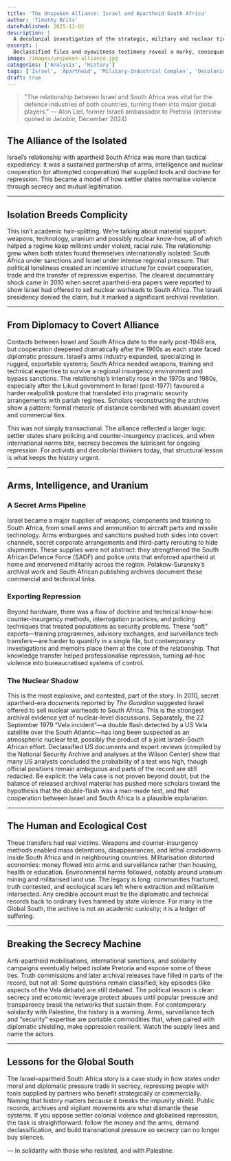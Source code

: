 ```yaml
---
title: 'The Unspoken Alliance: Israel and Apartheid South Africa'
author: 'Timothy Brits'
datePublished: 2025-11-02
description: |
  A decolonial investigation of the strategic, military and nuclear ties between Israel and apartheid South Africa — and what that history teaches the Global South about empire and impunity.
excerpt: |
  Declassified files and eyewitness testimony reveal a murky, consequential partnership: arms, intelligence and uranium flows that helped entrench apartheid and reshaped regional power.
image: /images/unspoken-alliance.jpg
categories: ['Analysis', 'History']
tags: ['Israel', 'Apartheid', 'Military-Industrial Complex', 'Decolonisation']
draft: true
---
```


> "The relationship between Israel and South Africa was vital for the defence industries of both countries, turning them into major global players."
> — Alon Liel, former Israeli ambassador to Pretoria (interview quoted in Jacobin, December 2024)

## The Alliance of the Isolated

Israel’s relationship with apartheid South Africa was more than tactical expediency: it was a sustained partnership of arms, intelligence and nuclear cooperation (or attempted cooperation) that supplied tools and doctrine for repression. This became a model of how settler states normalise violence through secrecy and mutual legitimation.

---

## Isolation Breeds Complicity

This isn’t academic hair-splitting. We’re talking about material support: weapons, technology, uranium and possibly nuclear know-how, all of which helped a regime keep millions under violent, racial rule. The relationship grew when both states found themselves internationally isolated: South Africa under sanctions and Israel under intense regional pressure. That political loneliness created an incentive structure for covert cooperation, trade and the transfer of repressive expertise. The clearest documentary shock came in 2010 when secret apartheid-era papers were reported to show Israel had offered to sell nuclear warheads to South Africa. The Israeli presidency denied the claim, but it marked a significant archival revelation.

---

## From Diplomacy to Covert Alliance

Contacts between Israel and South Africa date to the early post-1948 era, but cooperation deepened dramatically after the 1960s as each state faced diplomatic pressure. Israel’s arms industry expanded, specializing in rugged, exportable systems; South Africa needed weapons, training and technical expertise to survive a regional insurgency environment and bypass sanctions. The relationship’s intensity rose in the 1970s and 1980s, especially after the Likud government in Israel (post-1977) favoured a harder realpolitik posture that translated into pragmatic security arrangements with pariah regimes. Scholars reconstructing the archive show a pattern: formal rhetoric of distance combined with abundant covert and commercial ties.

This was not simply transactional. The alliance reflected a larger logic: settler states share policing and counter-insurgency practices, and when international norms bite, secrecy becomes the lubricant for ongoing repression. For activists and decolonial thinkers today, that structural lesson is what keeps the history urgent.

---

## Arms, Intelligence, and Uranium

### A Secret Arms Pipeline

Israel became a major supplier of weapons, components and training to South Africa, from small arms and ammunition to aircraft parts and missile technology. Arms embargoes and sanctions pushed both sides into covert channels, secret corporate arrangements and third-party rerouting to hide shipments. These supplies were not abstract: they strengthened the South African Defence Force (SADF) and police units that enforced apartheid at home and intervened militarily across the region. Polakow-Suransky’s archival work and South African publishing archives document these commercial and technical links.

### Exporting Repression

Beyond hardware, there was a flow of doctrine and technical know-how: counter-insurgency methods, interrogation practices, and policing techniques that treated populations as security problems. These “soft” exports—training programmes, advisory exchanges, and surveillance tech transfers—are harder to quantify in a single file, but contemporary investigations and memoirs place them at the core of the relationship. That knowledge transfer helped professionalise repression, turning ad-hoc violence into bureaucratised systems of control.

### The Nuclear Shadow

This is the most explosive, and contested, part of the story. In 2010, secret apartheid-era documents reported by _The Guardian_ suggested Israel offered to sell nuclear warheads to South Africa. This is the strongest archival evidence yet of nuclear-level discussions. Separately, the 22 September 1979 “Vela incident”—a double flash detected by a US Vela satellite over the South Atlantic—has long been suspected as an atmospheric nuclear test, possibly the product of a joint Israeli–South African effort. Declassified US documents and expert reviews (compiled by the National Security Archive and analyses at the Wilson Center) show that many US analysts concluded the probability of a test was high, though official positions remain ambiguous and parts of the record are still redacted. Be explicit: the Vela case is not proven beyond doubt, but the balance of released archival material has pushed more scholars toward the hypothesis that the double-flash was a man-made test, and that cooperation between Israel and South Africa is a plausible explanation.

---

## The Human and Ecological Cost

These transfers had real victims. Weapons and counter-insurgency methods enabled mass detentions, disappearances, and lethal crackdowns inside South Africa and in neighbouring countries. Militarisation distorted economies: money flowed into arms and surveillance rather than housing, health or education. Environmental harms followed, notably around uranium mining and militarised land use. The legacy is long: communities fractured, truth contested, and ecological scars left where extraction and militarism intersected. Any credible account must tie the diplomatic and technical records back to ordinary lives harmed by state violence. For many in the Global South, the archive is not an academic curiosity; it is a ledger of suffering.

---

## Breaking the Secrecy Machine

Anti-apartheid mobilisations, international sanctions, and solidarity campaigns eventually helped isolate Pretoria and expose some of these ties. Truth commissions and later archival releases have filled in parts of the record, but not all. Some questions remain classified; key episodes (like aspects of the Vela debate) are still debated. The political lesson is clear: secrecy and economic leverage protect abuses until popular pressure and transparency break the networks that sustain them. For contemporary solidarity with Palestine, the history is a warning. Arms, surveillance tech and “security” expertise are portable commodities that, when paired with diplomatic shielding, make oppression resilient. Watch the supply lines and name the actors.

---

## Lessons for the Global South

The Israel–apartheid South Africa story is a case study in how states under moral and diplomatic pressure trade in secrecy, repressing people with tools supplied by partners who benefit strategically or commercially. Naming that history matters because it breaks the impunity shield. Public records, archives and vigilant movements are what dismantle these systems. If you oppose settler colonial violence and globalised repression, the task is straightforward: follow the money and the arms, demand declassification, and build transnational pressure so secrecy can no longer buy silences.

— In solidarity with those who resisted, and with Palestine.
